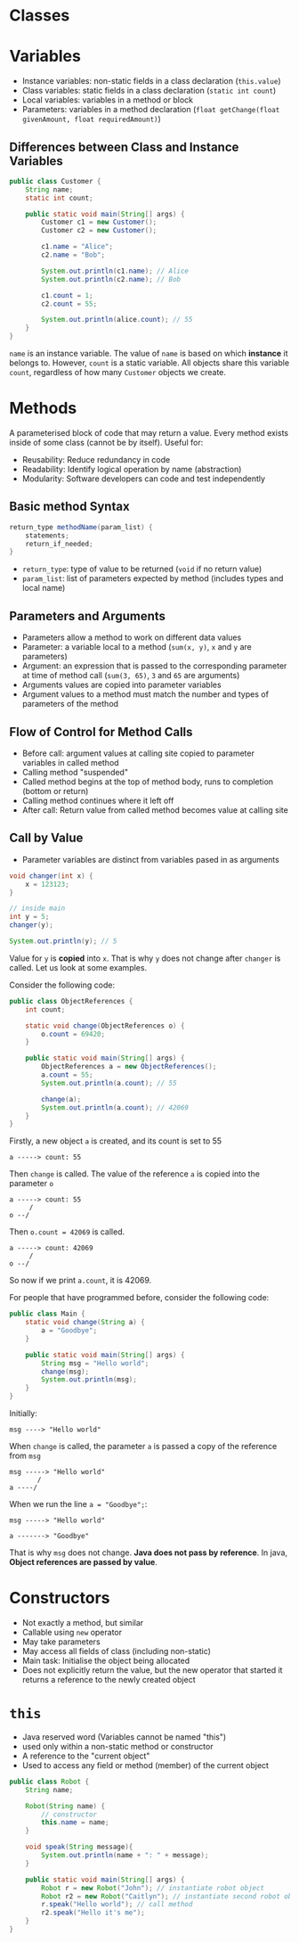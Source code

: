 # Classes

# Variables

-   Instance variables: non-static fields in a class declaration (`this.value`)
-   Class variables: static fields in a class declaration (`static int count`)
-   Local variables: variables in a method or block
-   Parameters: variables in a method declaration (`float getChange(float givenAmount, float requiredAmount)`)

## Differences between Class and Instance Variables

```java
public class Customer {
    String name;
    static int count;

    public static void main(String[] args) {
        Customer c1 = new Customer();
        Customer c2 = new Customer();

        c1.name = "Alice";
        c2.name = "Bob";

        System.out.println(c1.name); // Alice
        System.out.println(c2.name); // Bob

        c1.count = 1;
        c2.count = 55;

        System.out.println(alice.count); // 55
    }
}
```

`name` is an instance variable. The value of `name` is based on which **instance** it belongs to. However, `count` is a static variable. All objects share this variable `count`, regardless of how many `Customer` objects we create.

# Methods

A parameterised block of code that may return a value. Every method exists inside of some class (cannot be by itself). Useful for:

-   Reusability: Reduce redundancy in code
-   Readability: Identify logical operation by name (abstraction)
-   Modularity: Software developers can code and test independently

## Basic method Syntax

```java
return_type methodName(param_list) {
    statements;
    return_if_needed;
}
```

-   `return_type`: type of value to be returned (`void` if no return value)
-   `param_list`: list of parameters expected by method (includes types and local name)

## Parameters and Arguments

-   Parameters allow a method to work on different data values
-   Parameter: a variable local to a method (`sum(x, y)`, `x` and `y` are parameters)
-   Argument: an expression that is passed to the corresponding parameter at time of method call (`sum(3, 65)`, `3` and `65` are arguments)
-   Arguments values are copied into parameter variables
-   Argument values to a method must match the number and types of parameters of the method

## Flow of Control for Method Calls

-   Before call: argument values at calling site copied to parameter variables in called method
-   Calling method "suspended"
-   Called method begins at the top of method body, runs to completion (bottom or return)
-   Calling method continues where it left off
-   After call: Return value from called method becomes value at calling site

## Call by Value

-   Parameter variables are distinct from variables pased in as arguments

```java
void changer(int x) {
    x = 123123;
}

// inside main
int y = 5;
changer(y);

System.out.println(y); // 5
```

Value for `y` is **copied** into `x`. That is why `y` does not change after `changer` is called. Let us look at some examples.

Consider the following code:

```java
public class ObjectReferences {
    int count;

    static void change(ObjectReferences o) {
        o.count = 69420;
    }

    public static void main(String[] args) {
        ObjectReferences a = new ObjectReferences();
        a.count = 55;
        System.out.println(a.count); // 55

        change(a);
        System.out.println(a.count); // 42069
    }
}
```

Firstly, a new object `a` is created, and its count is set to 55

```
a -----> count: 55
```

Then `change` is called. The value of the reference `a` is copied into the parameter `o`

```
a -----> count: 55
     /
o --/
```

Then `o.count = 42069` is called.

```
a -----> count: 42069
     /
o --/
```

So now if we print `a.count`, it is 42069.

For people that have programmed before, consider the following code:

```java
public class Main {
    static void change(String a) {
        a = "Goodbye";
    }

    public static void main(String[] args) {
        String msg = "Hello world";
        change(msg);
        System.out.println(msg);
    }
}
```

Initially:

```
msg ----> "Hello world"
```

When `change` is called, the parameter `a` is passed a copy of the reference from `msg`

```
msg -----> "Hello world"
       /
a ----/
```

When we run the line `a = "Goodbye";`:

```
msg -----> "Hello world"

a -------> "Goodbye"
```

That is why `msg` does not change. **Java does not pass by reference**. In java, **Object references are passed by value**.

# Constructors

-   Not exactly a method, but similar
-   Callable using `new` operator
-   May take parameters
-   May access all fields of class (including non-static)
-   Main task: Initialise the object being allocated
-   Does not explicitly return the value, but the new operator that started it returns a reference to the newly created object

# `this`

-   Java reserved word (Variables cannot be named "this")
-   used only within a non-static method or constructor
-   A reference to the "current object"
-   Used to access any field or method (member) of the current object

```java
public class Robot {
    String name;

    Robot(String name) {
        // constructor
        this.name = name;
    }

    void speak(String message){
        System.out.println(name + ": " + message);
    }

    public static void main(String[] args) {
        Robot r = new Robot("John"); // instantiate robot object
        Robot r2 = new Robot("Caitlyn"); // instantiate second robot object
        r.speak("Hello world"); // call method
        r2.speak("Hello it's me");
    }
}
```
